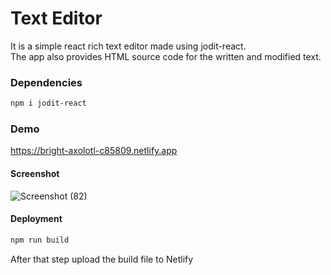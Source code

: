 # Text Editor

It is a simple react rich text editor made using jodit-react.<br/>
The app also provides HTML source code for the written and modified text.

### Dependencies
```bash
npm i jodit-react
```
### Demo
https://bright-axolotl-c85809.netlify.app

#### Screenshot

![Screenshot (82)](https://user-images.githubusercontent.com/64829176/212357537-a29a56fd-e2c7-4e2f-956a-59c970eed0fa.png)


#### Deployment
```bash
npm run build
```
After that step upload the build file to Netlify

